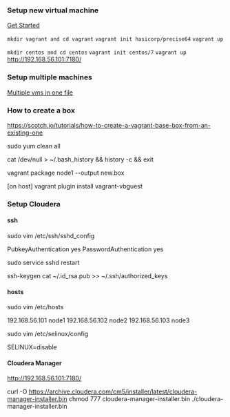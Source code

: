 

### Setup new virtual machine

[Get Started](https://www.vagrantup.com/intro/getting-started/)

`mkdir vagrant and cd vagrant`
`vagrant init hasicorp/precise64`
`vagrant up`

`mkdir centos and cd centos`
`vagrant init centos/7`
`vagrant up`
http://192.168.56.101:7180/
### Setup multiple machines

[Multiple vms in one file](http://www.thisprogrammingthing.com/2015/multiple-vagrant-vms-in-one-vagrantfile/)

### How to create a box

https://scotch.io/tutorials/how-to-create-a-vagrant-base-box-from-an-existing-one

sudo yum clean all

cat /dev/null > ~/.bash_history && history -c && exit

vagrant package node1 --output new.box

[on host] vagrant plugin install vagrant-vbguest

### Setup Cloudera

#### ssh

sudo vim /etc/ssh/sshd_config

PubkeyAuthentication yes
PasswordAuthentication yes

sudo service sshd restart

ssh-keygen 
cat ~/.id_rsa.pub >> ~/.ssh/authorized_keys

#### hosts

sudo vim /etc/hosts

192.168.56.101 node1
192.168.56.102 node2
192.168.56.103 node3

sudo vim /etc/selinux/config

SELINUX=disable



#### Cloudera Manager

http://192.168.56.101:7180/







curl -O https://archive.cloudera.com/cm5/installer/latest/cloudera-manager-installer.bin
chmod 777 cloudera-manager-installer.bin
./cloudera-manager-installer.bin
